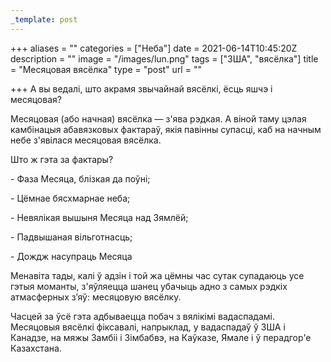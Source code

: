 ```yaml
---
_template: post
---
```



+++
aliases = ""
categories = ["Неба"]
date = 2021-06-14T10:45:20Z
description = ""
image = "/images/lun.png"
tags = ["ЗША", "вясёлка"]
title = "Месяцовая вясёлка"
type = "post"
url = ""

+++
А вы ведалі, што акрамя звычайнай вясёлкі, ёсць яшчэ і месяцовая?

Месяцовая (або начная) вясёлка — з'ява рэдкая. А віной таму цэлая камбінацыя абавязковых фактараў, якія павінны супасці, каб на начным небе з'явілася месяцовая вясёлка.

Што ж гэта за фактары?

\- Фаза Месяца, блізкая да поўні;

\- Цёмнае бясхмарнае неба;

\- Невялікая вышыня Месяца над Зямлёй;

\- Падвышаная вільготнасць;

\- Дождж насупраць Месяца

Менавіта тады, калі ў адзін і той жа цёмны час сутак супадаюць усе гэтыя моманты, з'яўляецца шанец убачыць адно з самых рэдкіх атмасферных з’яў: месяцовую вясёлку.

Часцей за ўсё гэта адбываецца побач з вялікімі вадаспадамі. Месяцовыя вясёлкі фіксавалі, напрыклад, у вадаспадаў ў ЗША і Канадзе, на мяжы Замбіі і Зімбабвэ, на Каўказе, Ямале і ў перадгор'е Казахстана.
